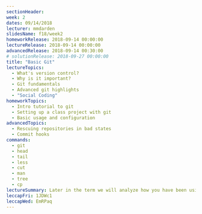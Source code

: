 ```yaml
---
sectionHeader:
week: 2
dates: 09/14/2018
lecturer: mmdarden
slidesName: f18/week2
homeworkRelease: 2018-09-14 00:00:00
lectureRelease: 2018-09-14 00:00:00
advancedRelease: 2018-09-14 00:30:00
# solutionRelease: 2018-09-27 00:00:00
title: "Basic Git"
lectureTopics:
  - What's version control?
  - Why is it important?
  - Git fundamentals
  - Advanced git highlights
  - "Social Coding"
homeworkTopics:
  - Intro tutorial to git
  - Setting up a class project with git
  - Basic usage and configuration
advancedTopics:
  - Rescuing repositories in bad states
  - Commit hooks
commands:
  - git
  - head
  - tail
  - less
  - cut
  - man
  - tree
  - cp
lectureSummary: Later in the term we will analyze how you have been using git and how you may improve. It is important that you have at least one non-trivial project (e.g. a class project) that you have used git to maintain.
leccapFri: 1JDWc1
leccapWed: EmRPaq
---
```

